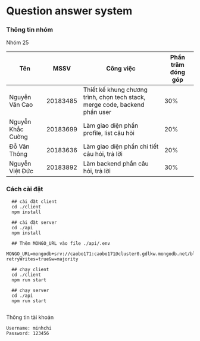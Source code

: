 # Question answer system

### Thông tin nhóm

Nhóm 25

| Tên | MSSV | Công việc | Phần trăm đóng góp |
| ----------- | ----------- | ----------- | ----------- |
| Nguyễn Văn Cao | 20183485 | Thiết kế khung chương trình, chọn tech stack, merge code, backend phần user | 30% |
| Nguyễn Khắc Cường | 20183699 | Làm giao diện phần profile, list câu hỏi | 20% |
| Đỗ Văn Thông | 20183636 | Làm giao diện phần chi tiết câu hỏi, trả lời | 20% |
| Nguyễn Việt Đức | 20183892 | Làm backend phần câu hỏi, trả lời | 30% |


### Cách cài đặt


```
  ## cài đặt client
  cd ./client
  npm install
  
  ## cài đặt server
  cd ./api
  npm install
  
  ## Thêm MONGO_URL vào file ./api/.env
  MONGO_URL=mongodb+srv://caobo171:caobo171@cluster0.gdlkw.mongodb.net/blog?retryWrites=true&w=majority
  
  ## chạy client
  cd ./client
  npm run start
  
  ## chạy server
  cd ./api 
  npm run start
  
```

Thông tin tài khoản

```
Username: minhchi
Password: 123456

```



